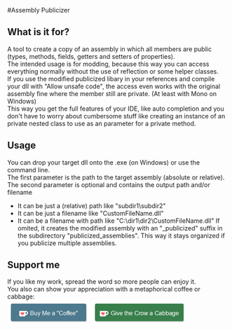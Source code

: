 ﻿#Assembly Publicizer

## What is it for?

A tool to create a copy of an assembly in which all members are public (types, methods, fields, getters and setters of properties).  
The intended usage is for modding, because this way you can access everything normally without the use of reflection or some helper classes.  
If you use the modified publicized libary in your references and compile your dll with "Allow unsafe code", 
the access even works with the original assembly fine where the member still are private. (At least with Mono on Windows)  
This way you get the full features of your IDE, like auto completion and you don't have to worry about cumbersome stuff like 
creating an instance of an private nested class to use as an parameter for a private method.  
  
## Usage
You can drop your target dll onto the .exe (on Windows) or use the command line.  
The first parameter is the path to the target assembly (absolute or relative).  
The second parameter is optional and contains the output path and/or filename
* It can be just a (relative) path like "subdir1\subdir2"
* It can be just a filename like "CustomFileName.dll"
* It can be a filename with path like "C:\dir1\dir2\CustomFileName.dll"
  If omited, it creates the modified assembly with an "_publicized" suffix in the subdirectory "publicized_assemblies". 
  This way it stays organized if you publicize multiple assemblies.

## Support me
If you like my work, spread the word so more people can enjoy it.  
You also can show your appreciation with a metaphorical coffee or cabbage:  
<a href='https://ko-fi.com/Q5Q0BT8U' target='_blank'><img height='55' style='border:0px;height:55px;' 
src='https://github.com/CabbageCrow/Miscellaneous/blob/master/img/Kofi_btn/kofi_btn_coffee.png?v=0' border='0' alt='Buy Me a metaphorical Coffee at ko-fi.com' /></a> 
<a href='https://ko-fi.com/Q5Q0BT8U' target='_blank'><img height='55' style='border:0px;height:55px;' 
src='https://github.com/CabbageCrow/Miscellaneous/blob/master/img/Kofi_btn/kofi_btn_cabbage.png?v=0' border='0' alt='Give the Crow a Cabbage at ko-fi.com' /></a>
